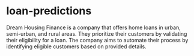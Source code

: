 # loan-predictions
Dream Housing Finance is a company that offers home loans in urban, semi-urban, and rural areas. They prioritize their customers by validating their eligibility for a loan. The company aims to automate their process by identifying eligible customers based on provided details.
